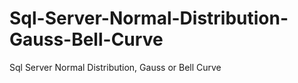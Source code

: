 # Sql-Server-Normal-Distribution-Gauss-Bell-Curve
Sql Server Normal Distribution, Gauss or Bell Curve
